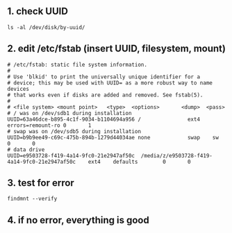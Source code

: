 ## 1. check UUID
    ls -al /dev/disk/by-uuid/

## 2. edit /etc/fstab (insert UUID, filesystem, mount)
    # /etc/fstab: static file system information.
    #
    # Use 'blkid' to print the universally unique identifier for a
    # device; this may be used with UUID= as a more robust way to name devices
    # that works even if disks are added and removed. See fstab(5).
    #
    # <file system> <mount point>   <type>  <options>       <dump>  <pass>
    # / was on /dev/sdb1 during installation
    UUID=63a46dce-b895-4c1f-9034-b1104694a956 /               ext4    errors=remount-ro 0       1
    # swap was on /dev/sdb5 during installation
    UUID=b9b9ee49-c69c-475b-894b-1279d44034ae none            swap    sw              0       0
    # data drive
    UUID=e9503728-f419-4a14-9fc0-21e2947af50c  /media/z/e9503728-f419-4a14-9fc0-21e2947af50c    ext4    defaults        0       0

## 3. test for error
    findmnt --verify

## 4. if no error, everything is good
